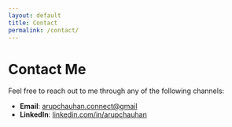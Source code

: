 ```yaml
---
layout: default
title: Contact
permalink: /contact/
---
```


# Contact Me <i class="fas fa-envelope"></i>

Feel free to reach out to me through any of the following channels:

- **Email**: <i class="fas fa-envelope"></i> [arupchauhan.connect@gmail](mailto:arupchauhan.connect@gmail.com)
- **LinkedIn**: <i class="fab fa-linkedin"></i> [linkedin.com/in/arupchauhan](https://linkedin.com/in/arupchauhan)

